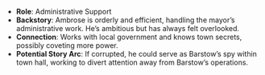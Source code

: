 - **Role**: Administrative Support
- **Backstory**: Ambrose is orderly and efficient, handling the mayor’s administrative work. He’s ambitious but has always felt overlooked.
- **Connection**: Works with local government and knows town secrets, possibly coveting more power.
- **Potential Story Arc**: If corrupted, he could serve as Barstow’s spy within town hall, working to divert attention away from Barstow’s operations.